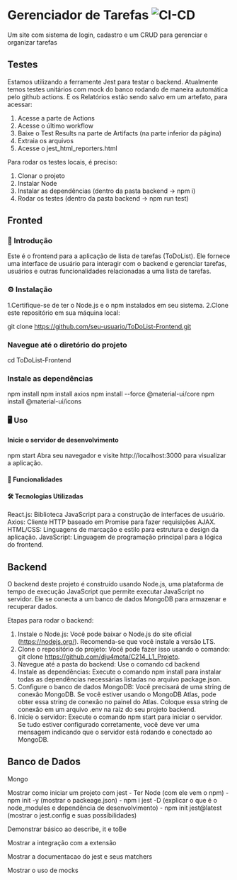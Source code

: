 # Gerenciador de Tarefas ![CI-CD](https://github.com/dju4mota/C214_L1_Projeto/actions/workflows/main.yml/badge.svg)

Um site com sistema de login, cadastro e um CRUD para gerenciar e organizar tarefas

## Testes

Estamos utilizando a ferramente Jest para testar o backend. Atualmente temos testes unitários com mock do banco rodando de maneira automática pelo github actions. E os Relatórios estão sendo salvo em um artefato, para acessar:

1. Acesse a parte de Actions
2. Acesse o último workflow
3. Baixe o Test Results na parte de Artifacts (na parte inferior da página)
4. Extraia os arquivos
5. Acesse o jest_html_reporters.html

Para rodar os testes locais, é preciso:

1. Clonar o projeto
2. Instalar Node
3. Instalar as dependências (dentro da pasta backend -> npm i)
4. Rodar os testes (dentro da pasta backend -> npm run test)

## Fronted

### 🚀 Introdução

Este é o frontend para a aplicação de lista de tarefas (ToDoList). Ele fornece uma interface de usuário para interagir com o backend e gerenciar tarefas, usuários e outras funcionalidades relacionadas a uma lista de tarefas.

### ⚙️ Instalação

1.Certifique-se de ter o Node.js e o npm instalados em seu sistema.
2.Clone este repositório em sua máquina local:

git clone https://github.com/seu-usuario/ToDoList-Frontend.git

### Navegue até o diretório do projeto

cd ToDoList-Frontend

### Instale as dependências

npm install
npm install axios
npm install --force @material-ui/core
npm install @material-ui/icons

### 🖥️ Uso

#### Inicie o servidor de desenvolvimento

npm start
Abra seu navegador e visite http://localhost:3000 para visualizar a aplicação.

#### 🔧 Funcionalidades

#### 🛠️ Tecnologias Utilizadas

React.js: Biblioteca JavaScript para a construção de interfaces de usuário.
Axios: Cliente HTTP baseado em Promise para fazer requisições AJAX.
HTML/CSS: Linguagens de marcação e estilo para estrutura e design da aplicação.
JavaScript: Linguagem de programação principal para a lógica do frontend.

## Backend

O backend deste projeto é construído usando Node.js, uma plataforma de tempo de execução JavaScript que permite executar JavaScript no servidor. Ele se conecta a um banco de dados MongoDB para armazenar e recuperar dados.

Etapas para rodar o backend:

1. Instale o Node.js: Você pode baixar o Node.js do site oficial (https://nodejs.org/). Recomenda-se que você instale a versão LTS.
2. Clone o repositório do projeto: Você pode fazer isso usando o comando: git clone https://github.com/dju4mota/C214_L1_Projeto.
3. Navegue até a pasta do backend: Use o comando cd backend
4. Instale as dependências: Execute o comando npm install para instalar todas as dependências necessárias listadas no arquivo package.json.
5. Configure o banco de dados MongoDB: Você precisará de uma string de conexão MongoDB. Se você estiver usando o MongoDB Atlas, pode obter essa string de conexão no painel do Atlas. Coloque essa string de conexão em um arquivo .env na raiz do seu projeto backend.
6. Inicie o servidor: Execute o comando npm start para iniciar o servidor. Se tudo estiver configurado corretamente, você deve ver uma mensagem indicando que o servidor está rodando e conectado ao MongoDB.

## Banco de Dados

Mongo





Mostrar como iniciar um projeto com jest
    - Ter Node (com ele vem o npm)
    - npm init -y (mostrar o packeage.json)
    - npm i jest -D (explicar o que é o node_modules e dependência de desenvolvimento)
    - npm init jest@latest (mostrar o jest.config e suas possibilidades)

Demonstrar básico ao describe, it e toBe

Mostrar a integração com a extensão

Mostrar a documentacao do jest e seus matchers 

Mostrar o uso de mocks


